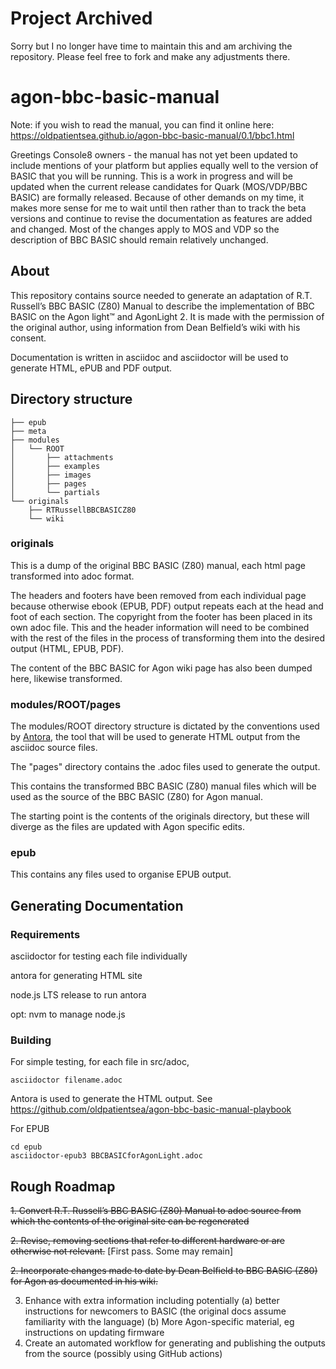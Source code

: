 # Project Archived

Sorry but I no longer have time to maintain this and am archiving the repository. Please feel free to fork and make any adjustments there.

# agon-bbc-basic-manual

Note: if you wish to read the manual, you can find it online here: https://oldpatientsea.github.io/agon-bbc-basic-manual/0.1/bbc1.html

Greetings Console8 owners - the manual has not yet been updated to include mentions of your platform but applies equally well to the version of BASIC that you will be running. This is a work in progress and will be updated when the current release candidates for Quark (MOS/VDP/BBC BASIC) are formally released. Because of other demands on my time, it makes more sense for me to wait until then rather than to track the beta versions and continue to revise the documentation as features are added and changed. Most of the changes apply to MOS and VDP so the description of BBC BASIC should remain relatively unchanged.

## About

This repository contains source needed to generate an adaptation of R.T. Russell’s BBC BASIC (Z80) Manual to describe the implementation of BBC BASIC on the Agon light™ and AgonLight 2. It is made with the permission of the original author, using information from Dean Belfield’s wiki with his consent.

Documentation is written in asciidoc and asciidoctor will be used to generate HTML, ePUB and PDF output.

## Directory structure

```
├── epub
├── meta
├── modules
│   └── ROOT
│       ├── attachments
│       ├── examples
│       ├── images
│       ├── pages
│       └── partials
└── originals
    ├── RTRussellBBCBASICZ80
    └── wiki
```

### originals

This is a dump of the original BBC BASIC (Z80) manual, each html page transformed into adoc format. 

The headers and footers have been removed from each individual page because otherwise ebook (EPUB, PDF) output repeats each at the head and foot of each section. The copyright from the footer has been placed in its own adoc file. This and the header information will need to be combined with the rest of the files in the process of transforming them into the desired output (HTML, EPUB, PDF). 

The content of the BBC BASIC for Agon wiki page has also been dumped here, likewise transformed. 

### modules/ROOT/pages

The modules/ROOT directory structure is dictated by the conventions used by [Antora](https://antora.org/), the tool that will be used to generate HTML output from the asciidoc source files.

The "pages" directory contains the .adoc files used to generate the output.

This contains the transformed BBC BASIC (Z80) manual files which will be used as the source of the BBC BASIC (Z80) for Agon manual.

The starting point is the contents of the originals directory, but these will diverge as the files are updated with Agon specific edits. 

### epub

This contains any files used to organise EPUB output. 

## Generating Documentation

### Requirements

asciidoctor for testing each file individually

antora for generating HTML site

node.js LTS release to run antora

opt: nvm to manage node.js

### Building

For simple testing, for each file in src/adoc,

```
asciidoctor filename.adoc
```

Antora is used to generate the HTML output. See https://github.com/oldpatientsea/agon-bbc-basic-manual-playbook 

For EPUB

```
cd epub
asciidoctor-epub3 BBCBASICforAgonLight.adoc
```

## Rough Roadmap

~~1. Convert R.T. Russell’s BBC BASIC (Z80) Manual to adoc source from which the contents of the original site can be regenerated~~

~~2. Revise, removing sections that refer to different hardware or are otherwise not relevant.~~ [First pass. Some may remain]

~~2. Incorporate changes made to date by Dean Belfield to BBC BASIC (Z80) for Agon as documented in his wiki.~~

3. Enhance with extra information including potentially 
(a) better instructions for newcomers to BASIC (the original docs assume familiarity with the language)
(b) More Agon-specific material, eg instructions on updating firmware
4. Create an automated workflow for generating and publishing the outputs from the source (possibly using GitHub actions) 


